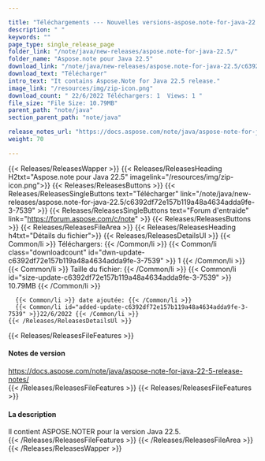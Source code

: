 ```yaml
---

title: "Téléchargements --- Nouvelles versions-aspose.note-for-java-22.5"
description: " "
keywords: ""
page_type: single_release_page
folder_link: "/note/java/new-releases/aspose.note-for-java-22.5/"
folder_name: "Aspose.note pour Java 22.5"
download_link: "/note/java/new-releases/aspose.note-for-java-22.5/c6392df72e157b119a48a4634adda9fe-3-7539"
download_text: "Télécharger"
intro_text: "It contains Aspose.Note for Java 22.5 release."
image_link: "/resources/img/zip-icon.png"
download_count: " 22/6/2022 Téléchargers: 1  Views: 1 "
file_size: "File Size: 10.79MB"
parent_path: "note/java"
section_parent_path: "note/java"

release_notes_url: "https://docs.aspose.com/note/java/aspose-note-for-java-22-5-release-notes/"
weight: 70

---
```


{{< Releases/ReleasesWapper >}}
  {{< Releases/ReleasesHeading H2txt="Aspose.note pour Java 22.5" imagelink="/resources/img/zip-icon.png">}}
  {{< Releases/ReleasesButtons >}}
    {{< Releases/ReleasesSingleButtons text="Télécharger" link="/note/java/new-releases/aspose.note-for-java-22.5/c6392df72e157b119a48a4634adda9fe-3-7539" >}}
    {{< Releases/ReleasesSingleButtons text="Forum d'entraide" link="https://forum.aspose.com/c/note" >}}
  {{< Releases/ReleasesButtons >}}
  {{< Releases/ReleasesFileArea >}}
    {{< Releases/ReleasesHeading h4txt="Détails du fichier">}}
    {{< Releases/ReleasesDetailsUl >}}
      {{< Common/li >}} Téléchargers: {{< /Common/li >}}
      {{< Common/li class="downloadcount" id="dwn-update-c6392df72e157b119a48a4634adda9fe-3-7539" >}} 1 {{< /Common/li >}}
      {{< Common/li >}} Taille du fichier: {{< /Common/li >}}
      {{< Common/li id="size-update-c6392df72e157b119a48a4634adda9fe-3-7539" >}} 10.79MB {{< /Common/li >}}

      {{< Common/li >}} date ajoutée: {{< /Common/li >}}
      {{< Common/li id="added-update-c6392df72e157b119a48a4634adda9fe-3-7539" >}}22/6/2022 {{< /Common/li >}}
    {{< /Releases/ReleasesDetailsUl >}}

  {{< Releases/ReleasesFileFeatures >}}
      <h4>Notes de version</h4><div><a href='https://docs.aspose.com/note/java/aspose-note-for-java-22-5-release-notes/'>https://docs.aspose.com/note/java/aspose-note-for-java-22-5-release-notes/</a></div>
  {{< /Releases/ReleasesFileFeatures >}}
  {{< Releases/ReleasesFileFeatures >}}
      <h4>La description</h4><div class="HTMLDescription">Il contient ASPOSE.NOTER pour la version Java 22.5.</div>
  {{< /Releases/ReleasesFileFeatures >}}
 {{< /Releases/ReleasesFileArea >}}
{{< /Releases/ReleasesWapper >}}


